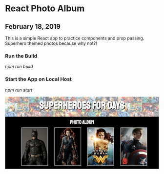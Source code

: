 # React Photo Album
## February 18, 2019

This is a simple React app to practice components and prop passing. Superhero themed photos because why not?!

### Run the Build
*npm run build*

### Start the App on Local Host
*npm run start*

![image of app](app.png)
